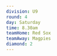 ```yaml
---
division: U9
round: 4
day: Saturday
time: 8.30am
teamHome: Red Sox
teamAway: Magpies
diamond: 2
---
```

